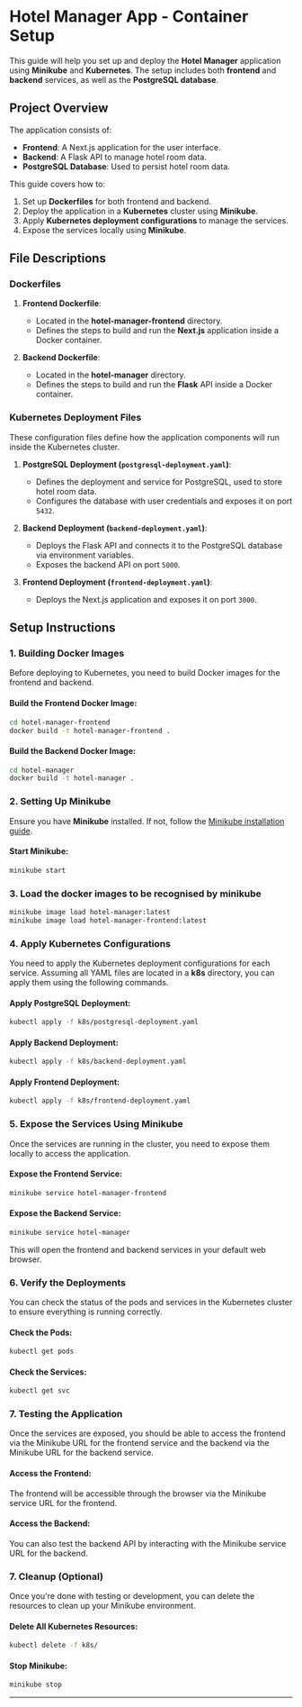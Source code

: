 # Hotel Manager App - Container Setup

This guide will help you set up and deploy the **Hotel Manager** application using **Minikube** and **Kubernetes**. The setup includes both **frontend** and **backend** services, as well as the **PostgreSQL database**.

## Project Overview

The application consists of:

- **Frontend**: A Next.js application for the user interface.
- **Backend**: A Flask API to manage hotel room data.
- **PostgreSQL Database**: Used to persist hotel room data.

This guide covers how to:

1. Set up **Dockerfiles** for both frontend and backend.
2. Deploy the application in a **Kubernetes** cluster using **Minikube**.
3. Apply **Kubernetes deployment configurations** to manage the services.
4. Expose the services locally using **Minikube**.

## File Descriptions

### Dockerfiles

1. **Frontend Dockerfile**:
   - Located in the **hotel-manager-frontend** directory.
   - Defines the steps to build and run the **Next.js** application inside a Docker container.

2. **Backend Dockerfile**:
   - Located in the **hotel-manager** directory.
   - Defines the steps to build and run the **Flask** API inside a Docker container.

### Kubernetes Deployment Files

These configuration files define how the application components will run inside the Kubernetes cluster.

1. **PostgreSQL Deployment (`postgresql-deployment.yaml`)**:
   - Defines the deployment and service for PostgreSQL, used to store hotel room data.
   - Configures the database with user credentials and exposes it on port `5432`.

2. **Backend Deployment (`backend-deployment.yaml`)**:
   - Deploys the Flask API and connects it to the PostgreSQL database via environment variables.
   - Exposes the backend API on port `5000`.

3. **Frontend Deployment (`frontend-deployment.yaml`)**:
   - Deploys the Next.js application and exposes it on port `3000`.

## Setup Instructions

### 1. Building Docker Images

Before deploying to Kubernetes, you need to build Docker images for the frontend and backend.

#### Build the Frontend Docker Image:

```bash
cd hotel-manager-frontend
docker build -t hotel-manager-frontend .
```

#### Build the Backend Docker Image:

```bash
cd hotel-manager
docker build -t hotel-manager .
```

### 2. Setting Up Minikube

Ensure you have **Minikube** installed. If not, follow the [Minikube installation guide](https://minikube.sigs.k8s.io/docs/).

#### Start Minikube:

```bash
minikube start
```

### 3. Load the docker images to be recognised by minikube

```bash
minikube image load hotel-manager:latest
minikube image load hotel-manager-frontend:latest
```

### 4. Apply Kubernetes Configurations

You need to apply the Kubernetes deployment configurations for each service. Assuming all YAML files are located in a **k8s** directory, you can apply them using the following commands.

#### Apply PostgreSQL Deployment:

```bash
kubectl apply -f k8s/postgresql-deployment.yaml
```

#### Apply Backend Deployment:

```bash
kubectl apply -f k8s/backend-deployment.yaml
```

#### Apply Frontend Deployment:

```bash
kubectl apply -f k8s/frontend-deployment.yaml
```

### 5. Expose the Services Using Minikube

Once the services are running in the cluster, you need to expose them locally to access the application.

#### Expose the Frontend Service:

```bash
minikube service hotel-manager-frontend
```

#### Expose the Backend Service:

```bash
minikube service hotel-manager
```

This will open the frontend and backend services in your default web browser.

### 6. Verify the Deployments

You can check the status of the pods and services in the Kubernetes cluster to ensure everything is running correctly.

#### Check the Pods:

```bash
kubectl get pods
```

#### Check the Services:

```bash
kubectl get svc
```

### 7. Testing the Application

Once the services are exposed, you should be able to access the frontend via the Minikube URL for the frontend service and the backend via the Minikube URL for the backend service.

#### Access the Frontend:

The frontend will be accessible through the browser via the Minikube service URL for the frontend.

#### Access the Backend:

You can also test the backend API by interacting with the Minikube service URL for the backend.

### 7. Cleanup (Optional)

Once you're done with testing or development, you can delete the resources to clean up your Minikube environment.

#### Delete All Kubernetes Resources:

```bash
kubectl delete -f k8s/
```

#### Stop Minikube:

```bash
minikube stop
```

---